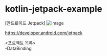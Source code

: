 # kotlin-jetpack-example
[안드로이드 Jetpack]
![image](https://user-images.githubusercontent.com/14201479/156367176-06090d29-f5d0-4348-b86f-b5a9debe0748.png)

https://developer.android.com/jetpack

<프로젝트 목록>  
-DataBinding
